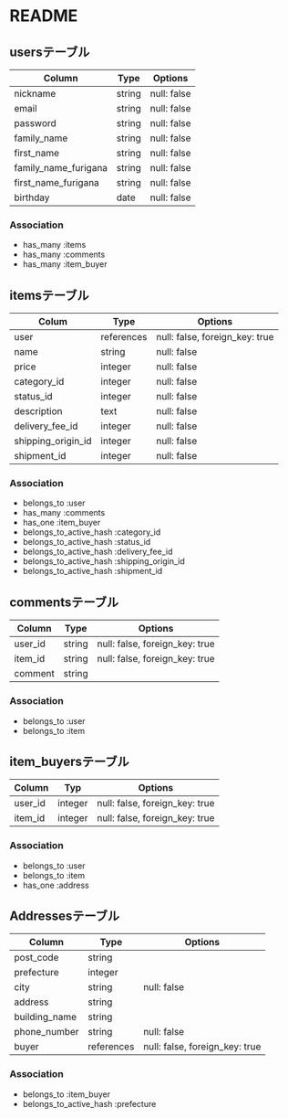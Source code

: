 # README

## usersテーブル
| Column               | Type   | Options     |
| ---------------------|--------|-------------|
| nickname             | string | null: false |
| email                | string | null: false |
| password             | string | null: false |
| family_name          | string | null: false |
| first_name           | string | null: false |
| family_name_furigana | string | null: false |
| first_name_furigana  | string | null: false |
| birthday             | date   | null: false |

### Association
- has_many :items
- has_many :comments
- has_many :item_buyer

## itemsテーブル
| Colum              | Type       | Options                        |
|--------------------|------------|--------------------------------|
| user               | references | null: false, foreign_key: true |
| name               | string     | null: false                    |
| price              | integer    | null: false                    |
| category_id        | integer    | null: false                    |
| status_id          | integer    | null: false                    |
| description        | text       | null: false                    |
| delivery_fee_id    | integer    | null: false                    |
| shipping_origin_id | integer    | null: false                    |
| shipment_id        | integer    | null: false                    |

### Association
- belongs_to :user
- has_many :comments
- has_one :item_buyer
- belongs_to_active_hash :category_id
- belongs_to_active_hash :status_id
- belongs_to_active_hash :delivery_fee_id
- belongs_to_active_hash :shipping_origin_id
- belongs_to_active_hash :shipment_id

## commentsテーブル
| Column   | Type   | Options                        |
|----------|--------|--------------------------------|
| user_id  | string | null: false, foreign_key: true |
| item_id  | string | null: false, foreign_key: true |
| comment  | string |                                |

### Association
- belongs_to :user
- belongs_to :item

## item_buyersテーブル
| Column  | Typ     | Options                        |
| --------|---------|--------------------------------|
| user_id | integer | null: false, foreign_key: true |
| item_id | integer | null: false, foreign_key: true |

### Association
- belongs_to :user
- belongs_to :item
- has_one :address

## Addressesテーブル
| Column        | Type       | Options                        |
| --------------|------------|--------------------------------|
| post_code     | string     |                                |
| prefecture    | integer    |                                |
| city          | string     | null: false                    |
| address       | string     |                                |
| building_name | string     |                                |
| phone_number  | string     | null: false                    |
| buyer         | references | null: false, foreign_key: true |

### Association
- belongs_to :item_buyer
- belongs_to_active_hash :prefecture